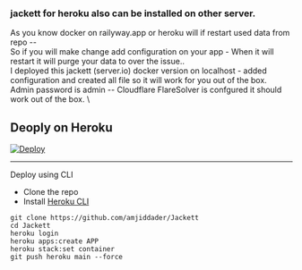 ### jackett for heroku also can be installed on other server.

As you know docker on railyway.app or heroku will if restart used data from repo -- \
So if you will make change add configuration on your app - When it will restart it will purge your data to over the issue.. \
I deployed this jackett (server.io) docker version on localhost - added configuration and created all file so it will work for you out of the box. \
Admin password is admin -- Cloudflare FlareSolver is confgured it should work out of the box.  \


## Deoply on Heroku 
[![Deploy](https://www.herokucdn.com/deploy/button.svg)](https://heroku.com/deploy?template=https://github.com/amjiddader/Jackett/)

------------
Deploy using CLI

- Clone the repo
- Install [Heroku CLI](https://devcenter.heroku.com/articles/heroku-cli)
```
git clone https://github.com/amjiddader/Jackett
cd Jackett
heroku login
heroku apps:create APP
heroku stack:set container
git push heroku main --force
```
